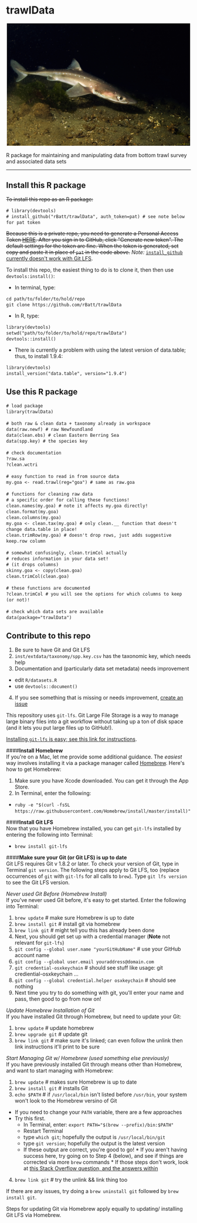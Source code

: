 <!--!![Travis-CI Build Status](https://magnum.travis-ci.com/rBatt/trawlData.svg?token=ZmFLF6sygbxo9Je63ydg&branch=master)-->


# trawlData
<p align="center">
 <!--:shell: :tropical_fish: :octopus: :fish: :fishing_pole_and_fish: -->
</p>

<!--![Random Trawl Species](./inst/extdata/taxPictures/Squalus_acanthias.jpg?raw=TRUE)-->
<p align="center">
<img src="./inst/extdata/taxPictures/Squalus_acanthias.jpg?raw=TRUE", width="500">
</p>


R package for maintaining and manipulating data from bottom trawl survey and associated data sets

---


## Install this R package
~~To install this repo as an R package:~~  
```{r}
# library(devtools)
# install_github("rBatt/trawlData", auth_token=pat) # see note below for pat token
```
~~Because this is a private repo, you need to generate a Personal Access Token [HERE](https://github.com/settings/tokens). After you sign in to GitHub, click "Generate new token". The default settings for the token are fine. When the token is generated, set copy and paste it in place of `pat` in the code above.~~ *Note:* [`install_github` currently doesn't work with Git LFS](https://github.com/hadley/devtools/issues/889).  

To install this repo, the easiest thing to do is to clone it, then then use `devtools:install()`:  
 - In terminal, type:  
 ```
cd path/to/folder/to/hold/repo
git clone https://github.com/rBatt/trawlData
 ```  
 - In R, type:  
```{r}
library(devtools)
setwd("path/to/folder/to/hold/repo/trawlData")
devtools::install()
```
 - There is currently a problem with using the latest version of data.table; thus, to install 1.9.4:
 ```{r}
 library(devtools)
 install_version("data.table", version="1.9.4")
 ```
 
## Use this R package
```{r}
# load package
library(trawlData)

# both raw & clean data + taxonomy already in workspace
data(raw.newf) # raw Newfoundland
data(clean.ebs) # clean Eastern Berring Sea
data(spp.key) # the species key

# check documentation
?raw.sa
?clean.wctri

# easy function to read in from source data
my.goa <- read.trawl(reg="goa") # same as raw.goa

# functions for cleaning raw data
# a specific order for calling these functions!
clean.names(my.goa) # note it affects my.goa directly!
clean.format(my.goa)
clean.columns(my.goa)
my.goa <- clean.tax(my.goa) # only clean.__ function that doesn't change data.table in place!
clean.trimRow(my.goa) # doesn't drop rows, just adds suggestive keep.row column

# somewhat confusingly, clean.trimCol actually
# reduces information in your data set!
# (it drops columns)
skinny.goa <- copy(clean.goa)
clean.trimCol(clean.goa)

# these functions are documented
?clean.trimCol # you will see the options for which columns to keep (or not)!

# check which data sets are available
data(package="trawlData")
```

## Contribute to this repo
 1. Be sure to have Git and Git LFS  
 2. `inst/extdata/taxonomy/spp.key.csv` has the taxonomic key, which needs help  
 3. Documentation and (particularly data set metadata) needs improvement  
   - edit `R/datasets.R`
   - use `devtools::document()`
 4. If you see something that is missing or needs improvement, [create an issue](https://github.com/rBatt/trawlData/issues)

This repository uses `git-lfs`. Git Large File Storage is a way to manage large binary files into a git workflow without taking up a ton of disk space (and it lets you put large files up to GitHub!).

[Installing `git-lfs` is easy; see this link for instructions](https://git-lfs.github.com/). 

####**Install Homebrew**  
If you're on a Mac, let me provide some additional guidance. The *easiest* way involves installing it via a package manager called [Homebrew](http://brew.sh/). Here's how to get Homebrew:  
 1. Make sure you have Xcode downloaded. You can get it through the App Store.  
 2. In Terminal, enter the following: 
   - `ruby -e "$(curl -fsSL https://raw.githubusercontent.com/Homebrew/install/master/install)"`

####**Install Git LFS**  
Now that you have Homebrew installed, you can get `git-lfs` installed by entering the following into Terminal:  
 - `brew install git-lfs`
 
####**Make sure your Git (or Git LFS) is up to date**  
Git LFS requires Git v 1.8.2 or later. To check your version of Git, type in Terminal `git version`. The following steps apply to Git LFS, too (replace occurrences of `git` with `git-lfs` for all calls to  `brew`). Type `git lfs version` to see the Git LFS version.


*Never used Git Before (Homebrew Install)*  
If you've never used Git before, it's easy to get started. Enter the following into Terminal:  
 1. `brew update` # make sure Homebrew is up to date  
 2. `brew install git` # install git via homebrew  
 3. `brew link git` # might tell you this has already been done  
 4. Next, you should get set up with a credential manager (**Note** not relevant for `git-lfs`)  
   1. `git config --global user.name "yourGitHubName"` # use your GitHub account name  
   2. `git config --global user.email youraddress@domain.com`  
   3. `git credential-osxkeychain` # should see stuff like usage: git crediential-osxkeychain ...  
   4. `git config --global credential.helper osxkeychain` # should see nothing  
   5. Next time you try to do something with git, you'll enter your name and pass, then good to go from now on!  


*Update Homebrew Installation of Git*  
If you have installed Git through Homebrew, but need to update your Git:  
  1. `brew update` # update homebrew
  2. `brew upgrade git` # update git
  3. `brew link git` # make sure it's linked; can even follow the unlink then link instructions it'll print to be sure


*Start Managing Git w/ Homebrew (used something else previously)*  
If you have previously installed Git through means other than Homebrew, and want to start managing with Homebrew:  
 1. `brew update` # makes sure Homebrew is up to date
 2. `brew install git` # installs Git
 3. `echo $PATH` # if `/usr/local/bin` isn't listed before `/usr/bin`, your system won't look to the Homebrew versino of Git
   * If you need to change your `PATH` variable, there are a few approaches
   * Try this first. 
     * In Terminal, enter: `export PATH="$(brew --prefix)/bin:$PATH"`
     * Restart Terminal
     * type `which git`; hopefully the output is `/usr/local/bin/git`
     * type `git version`; hopefully the output is the latest version
     * If these output are correct, you're good to go!
    * If you aren't having success here, try going on to Step 4 (below), and see if things are corrected via more `brew` commands
    * If those steps don't work, look at [this Stack Overflow question, and the answers within](http://stackoverflow.com/questions/8957862/how-to-upgrade-git-to-latest-version-on-mac-os-x)  
 4. `brew link git` # try the unlink && link thing too
 
If there are any issues, try doing a `brew uninstall git` followed by `brew install git`.

Steps for updating Git via Homebrew apply equally to updating/ installing Git LFS via Homebrew.
